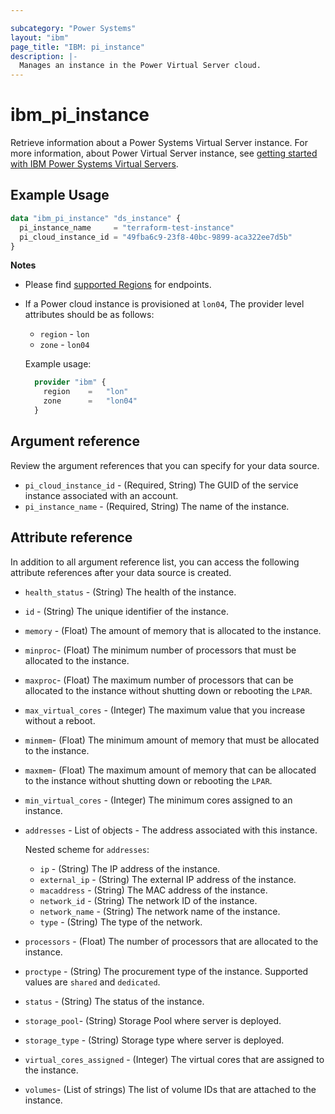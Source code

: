```yaml
---

subcategory: "Power Systems"
layout: "ibm"
page_title: "IBM: pi_instance"
description: |-
  Manages an instance in the Power Virtual Server cloud.
---
```


# ibm_pi_instance
Retrieve information about a Power Systems Virtual Server instance. For more information, about Power Virtual Server instance, see [getting started with IBM Power Systems Virtual Servers](https://cloud.ibm.com/docs/power-iaas?topic=power-iaas-getting-started).

## Example Usage

```terraform
data "ibm_pi_instance" "ds_instance" {
  pi_instance_name     = "terraform-test-instance"
  pi_cloud_instance_id = "49fba6c9-23f8-40bc-9899-aca322ee7d5b"
}
```

**Notes**
* Please find [supported Regions](https://cloud.ibm.com/apidocs/power-cloud#endpoint) for endpoints.
* If a Power cloud instance is provisioned at `lon04`, The provider level attributes should be as follows:
  * `region` - `lon`
  * `zone` - `lon04`
  
  Example usage:
  
  ```terraform
    provider "ibm" {
      region    =   "lon"
      zone      =   "lon04"
    }
  ```
  

## Argument reference
Review the argument references that you can specify for your data source. 

- `pi_cloud_instance_id` - (Required, String) The GUID of the service instance associated with an account.
- `pi_instance_name` - (Required, String) The name of the instance.

## Attribute reference
In addition to all argument reference list, you can access the following attribute references after your data source is created. 

- `health_status` - (String) The health of the instance.
- `id` - (String) The unique identifier of the instance.
- `memory` - (Float) The amount of memory that is allocated to the instance.
- `minproc`- (Float) The minimum number of processors that must be allocated to the instance. 
- `maxproc`- (Float) The maximum number of processors that can be allocated to the instance without shutting down or rebooting the `LPAR`.
- `max_virtual_cores` - (Integer) The maximum value that you increase without a reboot.
- `minmem`- (Float) The minimum amount of memory that must be allocated to the instance.
- `maxmem`- (Float) The maximum amount of memory that can be allocated to the instance without shutting down or rebooting the `LPAR`.
- `min_virtual_cores` - (Integer) The minimum cores assigned to an instance.
- `addresses` - List of objects - The address associated with this instance.

  Nested scheme for `addresses`:
  - `ip` - (String) The IP address of the instance.
  - `external_ip` - (String) The external IP address of the instance.
  - `macaddress` - (String) The MAC address of the instance.
  - `network_id` - (String) The network ID of the instance.
  - `network_name` - (String) The network name of the instance.
  - `type` - (String) The type of the network.
- `processors` - (Float) The number of processors that are allocated to the instance.
- `proctype` - (String) The procurement type of the instance. Supported values are `shared` and `dedicated`.
- `status` - (String) The status of the instance.
- `storage_pool`- (String) Storage Pool where server is deployed.
- `storage_type` - (String) Storage type where server is deployed.
- `virtual_cores_assigned` - (Integer) The virtual cores that are assigned to the instance.
- `volumes`- (List of strings) The list of volume IDs that are attached to the instance.
